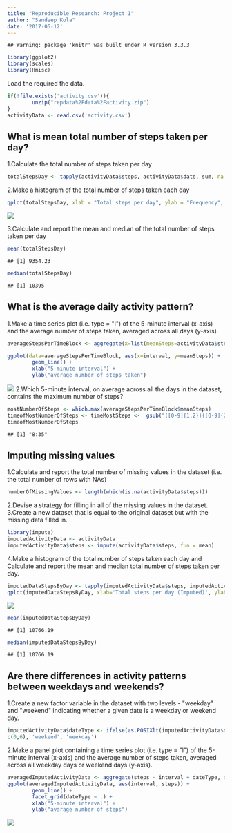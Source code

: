 ```yaml
---
title: "Reproducible Research: Project 1"
author: "Sandeep Kola"
date: '2017-05-12'
---
```



```
## Warning: package 'knitr' was built under R version 3.3.3
```


```r
library(ggplot2)
library(scales)
library(Hmisc)
```
Load the required the data.

```r
if(!file.exists('activity.csv')){
        unzip("repdata%2Fdata%2Factivity.zip")
}
activityData <- read.csv('activity.csv')
```

## What is mean total number of steps taken per day?

1.Calculate the total number of steps taken per day

```r
totalStepsDay <- tapply(activityData$steps, activityData$date, sum, na.rm = TRUE)
```

2.Make a histogram of the total number of steps taken each day

```r
qplot(totalStepsDay, xlab = "Total steps per day", ylab = "Frequency", binwidth=500)
```

![](PA1_template_files/figure-html/simulationdata1-1.png)<!-- -->

3.Calculate and report the mean and median of the total number of steps taken per day

```r
mean(totalStepsDay)
```

```
## [1] 9354.23
```

```r
median(totalStepsDay)
```

```
## [1] 10395
```
## What is the average daily activity pattern?

1.Make a time series plot (i.e. type = "l") of the 5-minute interval (x-axis) and the average number of steps taken, averaged across all days (y-axis)

```r
averageStepsPerTimeBlock <- aggregate(x=list(meanSteps=activityData$steps), by=list(interval=activityData$interval), FUN=mean, na.rm=TRUE)

ggplot(data=averageStepsPerTimeBlock, aes(x=interval, y=meanSteps)) +
        geom_line() +
        xlab("5-minute interval") +
        ylab("average number of steps taken") 
```

![](PA1_template_files/figure-html/simulationdata3-1.png)<!-- -->
2.Which 5-minute interval, on average across all the days in the dataset, contains the maximum number of steps?

```r
mostNumberOfSteps <- which.max(averageStepsPerTimeBlock$meanSteps)
timeofMostNumberOfSteps <- timeMostSteps <-  gsub("([0-9]{1,2})([0-9]{2})", "\\1:\\2", averageStepsPerTimeBlock[mostNumberOfSteps,'interval'])
timeofMostNumberOfSteps
```

```
## [1] "8:35"
```
## Imputing missing values

1.Calculate and report the total number of missing values in the dataset (i.e. the total number of rows with NAs)

```r
numberOfMissingValues <- length(which(is.na(activityData$steps)))
```
2.Devise a strategy for filling in all of the missing values in the dataset. 
3.Create a new dataset that is equal to the original dataset but with the missing data filled in.

```r
library(impute)
imputedActivityData <- activityData
imputedActivityData$steps <- impute(activityData$steps, fun = mean)
```
4.Make a histogram of the total number of steps taken each day and Calculate and report the mean and median total number of steps taken per day.

```r
imputedDataStepsByDay <- tapply(imputedActivityData$steps, imputedActivityData$date, sum)
qplot(imputedDataStepsByDay, xlab='Total steps per day (Imputed)', ylab='Frequency using binwith 500', binwidth=500)
```

![](PA1_template_files/figure-html/simulationdata7-1.png)<!-- -->

```r
mean(imputedDataStepsByDay)
```

```
## [1] 10766.19
```

```r
median(imputedDataStepsByDay)
```

```
## [1] 10766.19
```
## Are there differences in activity patterns between weekdays and weekends?
1.Create a new factor variable in the dataset with two levels - "weekday" and "weekend" indicating whether a given date is a weekday or weekend day.

```r
imputedActivityData$dateType <- ifelse(as.POSIXlt(imputedActivityData$date)$wday %in%
c(0,6), 'weekend', 'weekday')
```
2.Make a panel plot containing a time series plot (i.e. type = "l") of the 5-minute interval (x-axis) and the average number of steps taken, averaged across all weekday days or weekend days (y-axis).

```r
averagedImputedActivityData <- aggregate(steps ~ interval + dateType, data=imputedActivityData, mean)
ggplot(averagedImputedActivityData, aes(interval, steps)) + 
        geom_line() + 
        facet_grid(dateType ~ .) +
        xlab("5-minute interval") + 
        ylab("avarage number of steps")
```

![](PA1_template_files/figure-html/simulationdata9-1.png)<!-- -->

